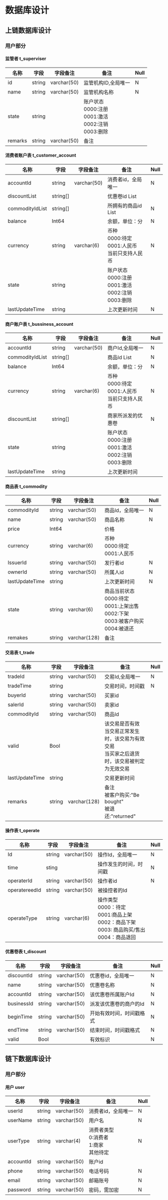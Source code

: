 # 数据库设计

## 上链数据库设计

### 用户部分

#### 监管者 t_superviser

| 名称    | 字段   | 字段备注    | 备注                                                         | Null |
| ------- | ------ | ----------- | ------------------------------------------------------------ | ---- |
| id      | string | varchar(50) | 监管机构ID,全局唯一                                          | N    |
| name    | string | varchar(50) | 监管机构名称                                                 | N    |
| state   | string |             | 账户状态<br/>0000:注册<br/>0001:激活<br/>0002:注销<br/>0003:删除<br/> |      |
| remarks | string | varchar(50) | 备注                                                         |      |

#### 消费者账户表 t_customer_account

| 名称            | 字段     | 字段备注    | 备注                                                         | Null |
| --------------- | -------- | ----------- | ------------------------------------------------------------ | ---- |
| accountId       | string   | varchar(50) | 消费者id，全局唯一                                           | N    |
| discountList    | string[] |             | 优惠卷id List                                                |      |
| commodityIdList | string[] |             | 所拥有的商品id List                                          | N    |
| balance         | Int64    |             | 余额，单位：分                                               | N    |
| currency        | string   | varchar(6)  | 币种<br/>0000:待定<br/>0001:人民币<br/>当前只支持人民币      | N    |
| state           | string   |             | 账户状态<br/>0000:注册<br/>0001:激活<br/>0002:注销<br/>0003:删除<br/> |      |
| lastUpdateTime  | string   |             | 上次更新时间                                                 | N    |

#### 商户账户表 t_bussiness_account

| 名称            | 字段     | 字段备注    | 备注                                                         | Null |
| --------------- | -------- | ----------- | ------------------------------------------------------------ | ---- |
| accountId       | string   | varchar(50) | 商户Id,全局唯一                                              | N    |
| commodityIdList | string[] |             | 商品Id List                                                  | N    |
| balance         | Int64    |             | 余额，单位：分                                               | N    |
| currency        | string   | varchar(6)  | 币种<br/>0000:待定<br/>0001:人民币<br/>当前只支持人民币      | N    |
| discountList    | string[] |             | 商家所派发的优惠卷                                           | N    |
| state           | string   |             | 账户状态<br/>0000:注册<br/>0001:激活<br/>0002:注销<br/>0003:删除<br/> |      |
| lastUpdateTime  | string   |             | 上次更新时间                                                 |      |

#### 商品表 t_commodity

| 名称           | 字段   | 字段备注     | 备注                                                         | Null |
| -------------- | ------ | ------------ | ------------------------------------------------------------ | ---- |
| commodityId    | string | varchar(50)  | 商品Id，全局唯一                                             | N    |
| name           | string | varchar(50)  | 商品名称                                                     | N    |
| price          | Int64  |              | 价格                                                         |      |
| currency       | string | varchar(6)   | 币种<br>0000:待定<br>0001:人民币<br>                         |      |
| IssuerId       | string | varchar(50)  | 发行者id                                                     | N    |
| ownerId        | string | varchar(50)  | 所属人id                                                     | N    |
| lastUpdateTime | string |              | 上次更新时间                                                 | N    |
| state          | string | varchar(6)   | 商品当前状态<br>0000:待定<br>0001:上架出售<br>0002:下架<br/>0003:被客户购买<br>0004:被退还 |      |
| remakes        | string | varchar(128) | 备注<br>                                                     |      |

#### 交易表 t_trade

| 名称           | 字段   | 字段备注     | 备注                                                         | Null |
| -------------- | ------ | ------------ | ------------------------------------------------------------ | ---- |
| tradeId        | string | varchar(50)  | 交易Id,全局唯一                                              | N    |
| tradeTime      | string |              | 交易时间，时间戳                                             | N    |
| buyerId        | string | varchar(50)  | 买家id                                                       |      |
| salerId        | string | varchar(50)  | 卖家id                                                       |      |
| commodityId    | string | varchar(50)  | 商品Id                                                       |      |
| valid          | Bool   |              | 该交易是否有效<br>当交易正常发生时，该交易为有效交易<br>当买家之后退货时，该交易被判定为无效交易 |      |
| lastUpdateTime | string |              | 交易更新时间                                                 |      |
| remarks        | string | varchar(128) | 备注<br>被客户购买:"Be bought"<br/>被退还:"returned"         |      |

#### 操作表 t_operate

| 名称          | 字段   | 字段备注    | 备注                                                         | Null |
| ------------- | ------ | ----------- | ------------------------------------------------------------ | ---- |
| Id            | string | varchar(50) | 操作Id，全局唯一                                             | N    |
| time          | sting  |             | 操作发生的时间，时间戳                                       | N    |
| operaterId    | string | varchar(50) | 操作者id                                                     | N    |
| operatereedId | string | varchar(50) | 被操控者的Id                                                 |      |
| operateType   | string | varchar(6)  | 操作类型<br>0000：待定<br>0001:商品上架<br>0002：商品下架<br>0003: 商品购买/售出<br>0004：商品退回<br> |      |



#### 优惠卷表 t_discount

| 名称       | 字段   | 字段备注    | 备注                     | Null |
| ---------- | ------ | ----------- | ------------------------ | ---- |
| discountId | string | varchar(50) | 优惠卷id，全局唯一       | N    |
| name       | string | varchar(50) | 优惠卷名称               | N    |
| accountId  | string | varchar(50) | 该优惠卷所属账户Id       | N    |
| businessId | string | varchar(50) | 派发该优惠卷的商户的Id   | N    |
| beginTime  | string | varchar(50) | 开始有效时间，时间戳格式 | N    |
| endTime    | string | varchar(50) | 结束时间，时间戳格式     | N    |
| valid      | Bool   |             | 有效标识                 | N    |



## 链下数据库设计

### 用户部分

#### 用户 user

| 名称      | 字段   | 字段备注    | 备注                                         | Null |
| --------- | ------ | ----------- | -------------------------------------------- | ---- |
| userId    | string | varchar(50) | 消费者id，全局唯一                           | N    |
| userName  | string | varchar(50) | 用户名                                       | N    |
| userType  | string | varchar(4)  | 消费者类型<br>0:消费者<br>1:商家<br>其他待定 | N    |
| accountId | string | varchar(50) | 账户id                                       |      |
| phone     | string | varchar(50) | 电话号码                                     | N    |
| email     | string | varchar(50) | 邮箱账号                                     | N    |
| password  | string | varchar(50) | 密码，需加密                                 | N    |

